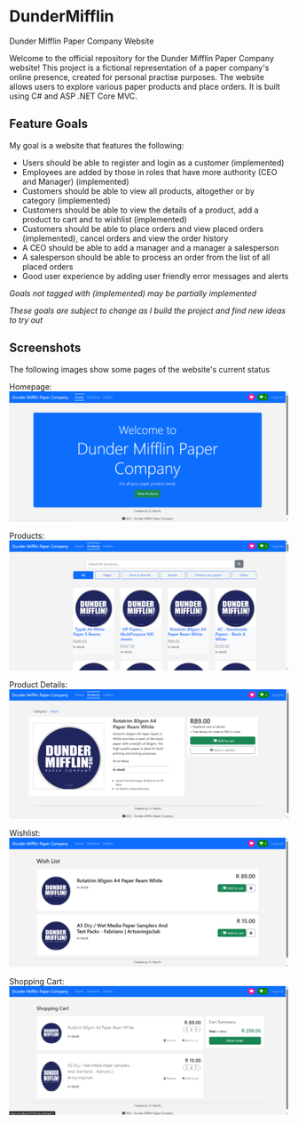 # DunderMifflin
Dunder Mifflin Paper Company Website

Welcome to the official repository for the Dunder Mifflin Paper Company website! This project is a fictional representation of a paper company's online presence, created for personal practise purposes. The website allows users to explore various paper products and place orders. It is built using C# and ASP .NET Core MVC.

## Feature Goals
My goal is a website that features the following:
- Users should be able to register and login as a customer (implemented)
- Employees are added by those in roles that have more authority (CEO and Manager) (implemented)
- Customers should be able to view all products, altogether or by category (implemented)
- Customers should be able to view the details of a product, add a product to cart and to wishlist (implemented)
- Customers should be able to place orders and view placed orders (implemented), cancel orders and view the order history
- A CEO should be able to add a manager and a manager a salesperson
- A salesperson should be able to process an order from the list of all placed orders
- Good user experience by adding user friendly error messages and alerts

*Goals not tagged with (implemented) may be partially implemented*

*These goals are subject to change as I build the project and find new ideas to try out*

## Screenshots
The following images show some pages of the website's current status



Homepage:
![Home](home.png)


Products:
![Products](products.png)


Product Details:
![Product Details](product-details.png)


Wishlist:
![Wishlist](wishlist.png)


Shopping Cart:
![Cart](cart.png)

